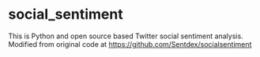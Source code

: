 # social_sentiment
This is Python and open source based Twitter social sentiment analysis. Modified from original code at https://github.com/Sentdex/socialsentiment

